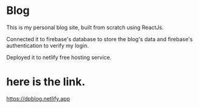 # Blog
This is my personal blog site, built from scratch using ReactJs.

Connected it to firebase's database to store the blog's data and firebase's authentication to verify my login.

Deployed it to netlify free hosting service.

# here is the link.
https://dpblog.netlify.app
